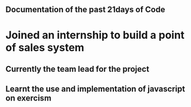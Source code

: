 ## Documentation of the past 21days of Code

# Joined an internship to build a point of sales system

## Currently the team lead for the project


## Learnt the use and implementation of javascript on exercism

